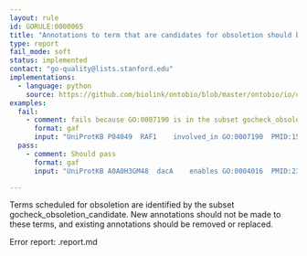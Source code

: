 ```yaml
---
layout: rule
id: GORULE:0000065
title: "Annotations to term that are candidates for obsoletion should be removed"
type: report
fail_mode: soft
status: implemented
contact: "go-quality@lists.stanford.edu"
implementations:
  - language: python
    source: https://github.com/biolink/ontobio/blob/master/ontobio/io/qc.py
examples:
  fail:
    - comment: fails because GO:0007190 is in the subset gocheck_obsoletion_candidate
      format: gaf
      input: "UniProtKB	P04049	RAF1	involved_in	GO:0007190	PMID:15385642	IDA		P			protein	taxon:9606	20171206	BHF-UCL"
  pass: 
    - comment: Should pass
      format: gaf
      input: "UniProtKB	A0A0H3GM48	dacA	enables	GO:0004016	PMID:23716572	IDA		F			protein	taxon:393133	20160304	UniProt"

---
```

Terms scheduled for obsoletion are identified by the subset gocheck_obsoletion_candidate. 
New annotations should not be made to these terms, and existing annotations should be removed or replaced.

Error report: <group>.report.md
